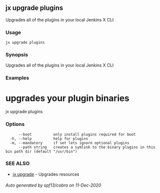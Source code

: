 ## jx upgrade plugins

Upgrades all of the plugins in your local Jenkins X CLI

### Usage

```
jx upgrade plugins
```

### Synopsis

Upgrades all of the plugins in your local Jenkins X CLI

### Examples

  # upgrades your plugin binaries
  jx upgrade plugins

### Options

```
      --boot          only install plugins required for boot
  -h, --help          help for plugins
  -m, --mandatory     if set lets ignore optional plugins
      --path string   creates a symlink to the binary plugins in this bin path dir (default "/usr/bin")
```

### SEE ALSO

* [jx upgrade](jx_upgrade.md)	 - Upgrades resources

###### Auto generated by spf13/cobra on 11-Dec-2020
